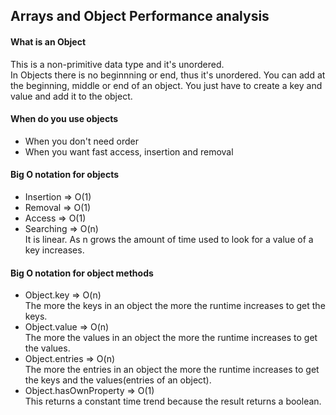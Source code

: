 ## Arrays and Object Performance analysis

#### What is an Object
This is a non-primitive data type and it's unordered.
<br>
In Objects there is no beginnning or end, thus it's unordered. You can add at the beginning, middle or end of an object. You just have to create a key and value and add it to the object.

#### When do you use objects
+ When you don't need order
+ When you want fast access, insertion and removal

#### Big O notation for objects
+ Insertion => O(1)
+ Removal => O(1)
+ Access => O(1)
+ Searching => O(n)<br> 
It is linear.
As n grows the amount of time used to look for a value of a key increases.

#### Big O notation for object methods
+ Object.key => O(n) <br>
The more the keys in an object the more the runtime increases to get the keys.
+ Object.value => O(n) <br>
The more the values in an object the more the runtime increases to get the values.
+ Object.entries => O(n) <br>
The more the entries in an object the more the runtime increases to get the keys and the values(entries of an object).
+ Object.hasOwnProperty => O(1) <br>
This returns a constant time trend because the result returns a boolean.
